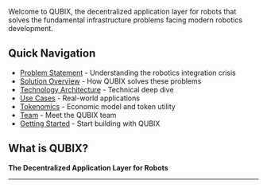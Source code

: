 
Welcome to QUBIX, the decentralized application layer for robots that solves the fundamental infrastructure problems facing modern robotics development.

## Quick Navigation

- [Problem Statement](problem-statement.md) - Understanding the robotics integration crisis
- [Solution Overview](solution-overview.md) - How QUBIX solves these problems  
- [Technology Architecture](technology-architecture.md) - Technical deep dive
- [Use Cases](use-cases.md) - Real-world applications
- [Tokenomics](tokenomics.md) - Economic model and token utility
- [Team](team.md) - Meet the QUBIX team
- [Getting Started](getting-started.md) - Start building with QUBIX

## What is QUBIX?


**The Decentralized Application Layer for Robots**

---

